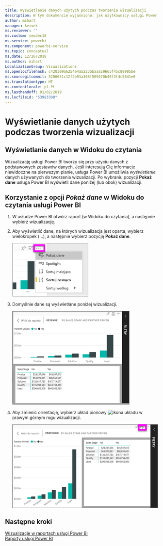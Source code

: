 ```yaml
---
title: Wyświetlanie danych użytych podczas tworzenia wizualizacji
description: W tym dokumencie wyjaśniono, jak użytkownicy usługi Power BI mogą „zobaczyć” dane użyte do utworzenia wizualizacji.
author: mihart
manager: kvivek
ms.reviewer: ''
ms.custom: seodec18
ms.service: powerbi
ms.component: powerbi-service
ms.topic: conceptual
ms.date: 12/26/2018
ms.author: mihart
LocalizationGroup: Visualizations
ms.openlocfilehash: c420309a6254e4a52235baaa29665f45c89905be
ms.sourcegitcommit: 5206651c12f2b91a368f509470b46f3f4c5641e6
ms.translationtype: HT
ms.contentlocale: pl-PL
ms.lasthandoff: 01/02/2019
ms.locfileid: "53983398"
---
```

# <a name="show-the-data-that-was-used-to-create-the-visualization"></a>Wyświetlanie danych użytych podczas tworzenia wizualizacji
## <a name="show-data-in-reading-view"></a>Wyświetlanie danych w Widoku do czytania
Wizualizację usługi Power BI tworzy się przy użyciu danych z podstawowych zestawów danych. Jeśli interesują Cię informacje niewidoczne na pierwszym planie, usługa Power BI umożliwia *wyświetlenie* danych używanych do tworzenia wizualizacji. Po wybraniu pozycji **Pokaż dane** usługa Power BI wyświetli dane poniżej (lub obok) wizualizacji.


## <a name="using-show-data-in-power-bi-service-reading-view"></a>Korzystanie z opcji *Pokaż dane* w Widoku do czytania usługi Power BI
1. W usłudze Power BI otwórz raport (w Widoku do czytania), a następnie wybierz wizualizację.  
2. Aby wyświetlić dane, na których wizualizacja jest oparta, wybierz wielokropek (...), a następnie wybierz pozycję **Pokaż dane**.
   
   ![wybieranie pozycji Pokaż dane](./media/end-user-show-data/power-bi-show-data2.png)
3. Domyślnie dane są wyświetlane poniżej wizualizacji.
   
   ![pionowe wyświetlanie elementu wizualnego i danych](./media/end-user-show-data/power-bi-explore-show-data-new.png)

4. Aby zmienić orientację, wybierz układ pionowy ![ikona układu](media/end-user-show-data/power-bi-vertical-icon-new.png) w prawym górnym rogu wizualizacji.
   
   ![poziome wyświetlanie elementu wizualnego i danych](./media/end-user-show-data/power-bi-explore-show-data2-new.png)

## <a name="next-steps"></a>Następne kroki
[Wizualizacje w raportach usługi Power BI](../visuals/power-bi-report-visualizations.md)    
[Raporty usługi Power BI](end-user-reports.md)    
